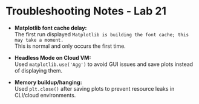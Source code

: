 # Troubleshooting Notes - Lab 21

- **Matplotlib font cache delay:**  
  The first run displayed `Matplotlib is building the font cache; this may take a moment.`  
  This is normal and only occurs the first time.

- **Headless Mode on Cloud VM:**  
  Used `matplotlib.use('Agg')` to avoid GUI issues and save plots instead of displaying them.

- **Memory buildup/hanging:**  
  Used `plt.close()` after saving plots to prevent resource leaks in CLI/cloud environments.
